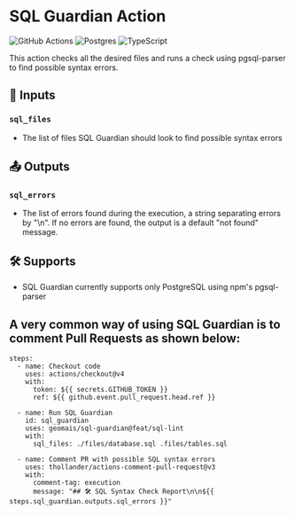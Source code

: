 # SQL Guardian Action

![GitHub Actions](https://img.shields.io/badge/github%20actions-%232671E5.svg?style=for-the-badge&logo=githubactions&logoColor=white)
![Postgres](https://img.shields.io/badge/postgres-%23316192.svg?style=for-the-badge&logo=postgresql&logoColor=white)
![TypeScript](https://img.shields.io/badge/typescript-%23007ACC.svg?style=for-the-badge&logo=typescript&logoColor=white)

This action checks all the desired files and runs a check using pgsql-parser to find possible syntax errors.

## 🔧 Inputs
### `sql_files`
- The list of files SQL Guardian should look to find possible syntax errors

## 📤 Outputs
### `sql_errors`
- The list of errors found during the execution, a string separating errors by "\n". If no errors are found, the output is a default "not found" message.

## 🛠️ Supports
- SQL Guardian currently supports only PostgreSQL using npm's pgsql-parser

## A very common way of using SQL Guardian is to comment Pull Requests as shown below:
    steps:
      - name: Checkout code
        uses: actions/checkout@v4
        with:
          token: ${{ secrets.GITHUB_TOKEN }}
          ref: ${{ github.event.pull_request.head.ref }}

      - name: Run SQL Guardian
        id: sql_guardian
        uses: geomais/sql-guardian@feat/sql-lint
        with:
          sql_files: ./files/database.sql .files/tables.sql

      - name: Comment PR with possible SQL syntax errors
        uses: thollander/actions-comment-pull-request@v3
        with:
          comment-tag: execution
          message: "## 🛠️ SQL Syntax Check Report\n\n${{ steps.sql_guardian.outputs.sql_errors }}"
